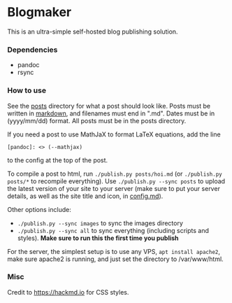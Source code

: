 # Blogmaker

This is an ultra-simple self-hosted blog publishing solution.

### Dependencies

* pandoc
* rsync

### How to use

See the [posts](./posts) directory for what a post should look like. Posts must be written in [markdown](https://daringfireball.net/projects/markdown/syntax), and filenames must end in ".md". Dates must be in (yyyy/mm/dd) format. All posts must be in the posts directory.

If you need a post to use MathJaX to format LaTeX equations, add the line

```
[pandoc]: <> (--mathjax)
```

to the config at the top of the post.

To compile a post to html, run `./publish.py posts/hoi.md` (or `./publish.py posts/*` to recompile everything). Use `./publish.py --sync posts` to upload the latest version of your site to your server (make sure to put your server details, as well as the site title and icon, in [config.md](./config.md)).

Other options include:

* `./publish.py --sync images` to sync the images directory
* `./publish.py --sync all` to sync everything (including scripts and styles). **Make sure to run this the first time you publish**

For the server, the simplest setup is to use any VPS, `apt install apache2`, make sure apache2 is running, and just set the directory to /var/www/html.

### Misc

Credit to https://hackmd.io for CSS styles.
